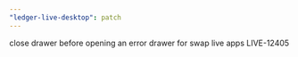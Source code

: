 ```yaml
---
"ledger-live-desktop": patch
---
```


close drawer before opening an error drawer for swap live apps LIVE-12405

